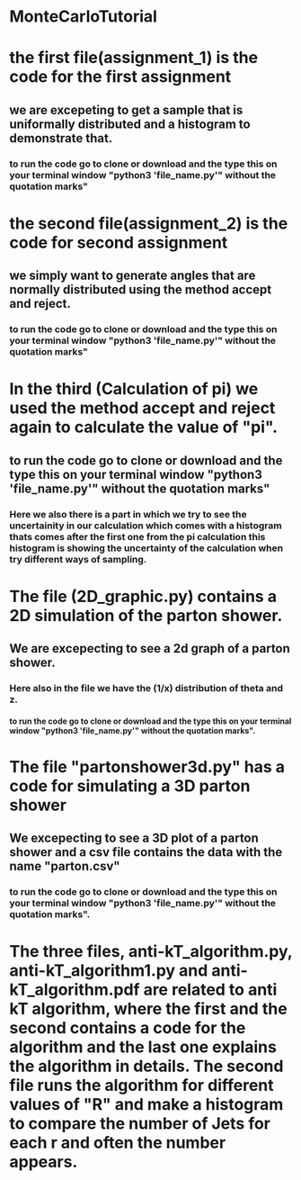 # MonteCarloTutorial

# the first file(assignment_1) is the code for the first assignment 
## we are excepeting to get a sample that is uniformally distributed and a histogram to demonstrate that. 
### to run the code go to clone or download and the type this on your terminal window "python3 'file_name.py'" without the quotation marks"

# the second file(assignment_2) is the code for second assignment
## we simply want to generate angles that are normally distributed using the method accept and reject.
### to run the code go to clone or download and the type this on your terminal window "python3 'file_name.py'" without the quotation marks"

# In the third (Calculation of pi) we used the method accept and reject again to calculate the value of "pi".
## to run the code go to clone or download and the type this on your terminal window "python3 'file_name.py'" without the quotation marks"
### Here we also there is a part in which we try to see the uncertainity in our calculation which comes with a histogram thats comes after the first one from the pi calculation this histogram is showing the uncertainty of the calculation when try different ways of sampling.
# The file (2D_graphic.py) contains a 2D simulation of the parton shower.
## We are excepecting to see a 2d graph of a parton shower.
### Here also in the file we have the (1/x) distribution of theta and z. 
#### to run the code go to clone or download and the type this on your terminal window "python3 'file_name.py'" without the quotation marks".
# The file "partonshower3d.py" has a code for simulating a 3D parton shower
## We excepecting to see a 3D plot of a parton shower and a csv file contains the data with the name "parton.csv"
### to run the code go to clone or download and the type this on your terminal window "python3 'file_name.py'" without the quotation marks".

# The three files, anti-kT_algorithm.py, anti-kT_algorithm1.py and anti-kT_algorithm.pdf are related to anti kT algorithm, where the first and the second contains a code for the algorithm and the last one explains the algorithm in details. The second file runs the algorithm for different values of "R" and make a histogram to compare the number of Jets for each r and often the number appears. 
